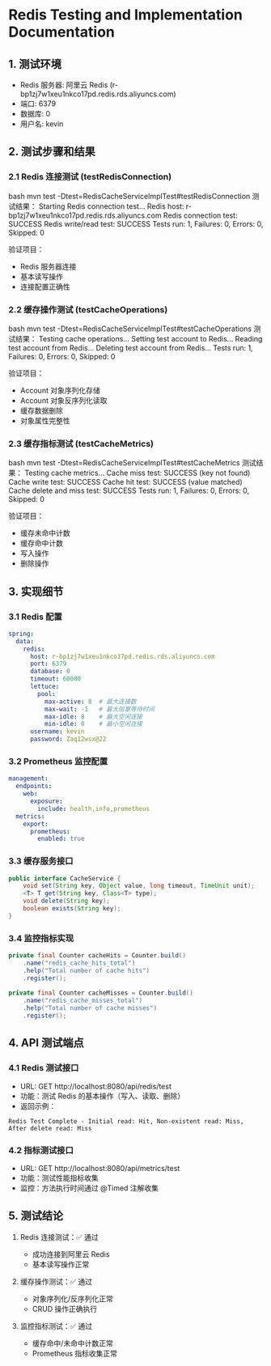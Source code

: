 # Redis Testing and Implementation Documentation

## 1. 测试环境
- Redis 服务器: 阿里云 Redis (r-bp1zj7w1xeu1nkco17pd.redis.rds.aliyuncs.com)
- 端口: 6379
- 数据库: 0
- 用户名: kevin

## 2. 测试步骤和结果

### 2.1 Redis 连接测试 (testRedisConnection)

bash
mvn test -Dtest=RedisCacheServiceImplTest#testRedisConnection
测试结果：
Starting Redis connection test...
Redis host: r-bp1zj7w1xeu1nkco17pd.redis.rds.aliyuncs.com
Redis connection test: SUCCESS
Redis write/read test: SUCCESS
Tests run: 1, Failures: 0, Errors: 0, Skipped: 0

验证项目：
- Redis 服务器连接
- 基本读写操作
- 连接配置正确性

### 2.2 缓存操作测试 (testCacheOperations)

bash
mvn test -Dtest=RedisCacheServiceImplTest#testCacheOperations
测试结果：
Testing cache operations...
Setting test account to Redis...
Reading test account from Redis...
Deleting test account from Redis...
Tests run: 1, Failures: 0, Errors: 0, Skipped: 0

验证项目：
- Account 对象序列化存储
- Account 对象反序列化读取
- 缓存数据删除
- 对象属性完整性

### 2.3 缓存指标测试 (testCacheMetrics)

bash
mvn test -Dtest=RedisCacheServiceImplTest#testCacheMetrics
测试结果：
Testing cache metrics...
Cache miss test: SUCCESS (key not found)
Cache write test: SUCCESS
Cache hit test: SUCCESS (value matched)
Cache delete and miss test: SUCCESS
Tests run: 1, Failures: 0, Errors: 0, Skipped: 0

验证项目：
- 缓存未命中计数
- 缓存命中计数
- 写入操作
- 删除操作

## 3. 实现细节

### 3.1 Redis 配置
```yaml
spring:
  data:
    redis:
      host: r-bp1zj7w1xeu1nkco17pd.redis.rds.aliyuncs.com
      port: 6379
      database: 0
      timeout: 60000
      lettuce:
        pool:
          max-active: 8  # 最大连接数
          max-wait: -1   # 最大阻塞等待时间
          max-idle: 8    # 最大空闲连接
          min-idle: 0    # 最小空闲连接
      username: kevin
      password: Zaq12wsx@22
```

### 3.2 Prometheus 监控配置
```yaml
management:
  endpoints:
    web:
      exposure:
        include: health,info,prometheus
  metrics:
    export:
      prometheus:
        enabled: true
```

### 3.3 缓存服务接口
```java
public interface CacheService {
    void set(String key, Object value, long timeout, TimeUnit unit);
    <T> T get(String key, Class<T> type);
    void delete(String key);
    boolean exists(String key);
}
```

### 3.4 监控指标实现
```java
private final Counter cacheHits = Counter.build()
    .name("redis_cache_hits_total")
    .help("Total number of cache hits")
    .register();
    
private final Counter cacheMisses = Counter.build()
    .name("redis_cache_misses_total")
    .help("Total number of cache misses")
    .register();
```

## 4. API 测试端点

### 4.1 Redis 测试接口
- URL: GET http://localhost:8080/api/redis/test
- 功能：测试 Redis 的基本操作（写入、读取、删除）
- 返回示例：
```
Redis Test Complete - Initial read: Hit, Non-existent read: Miss, After delete read: Miss
```

### 4.2 指标测试接口
- URL: GET http://localhost:8080/api/metrics/test
- 功能：测试性能指标收集
- 监控：方法执行时间通过 @Timed 注解收集

## 5. 测试结论
1. Redis 连接测试：✅ 通过
   - 成功连接到阿里云 Redis
   - 基本读写操作正常
   
2. 缓存操作测试：✅ 通过
   - 对象序列化/反序列化正常
   - CRUD 操作正确执行
   
3. 监控指标测试：✅ 通过
   - 缓存命中/未命中计数正常
   - Prometheus 指标收集正常


